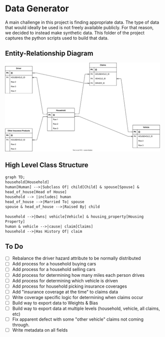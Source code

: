 # Data Generator

A main challenge in this project is finding appropriate data. The type of data that would ideally be used is not freely available publicly. For that reason, we decided to instead make synthetic data. This folder of the project captures the python scripts used to build that data.

## Entity-Relationship Diagram 

<img src="./ER Diagram for Data.svg">

## High Level Class Structure

```mermaid
graph TD;
household[Household]
human[Human] -->|Subclass Of| child[Child] & spouse[Spouse] & head_of_house[Head of House]
household --> |includes| human
head_of_house -->|Married To| spouse
spouse & head_of_house -->|Raised By| child

household -->|Owns| vehicle[Vehicle] & housing_property[Housing Property]
human & vehicle -->|cause| claim[Claims]
household -->|Has History Of| claim

```

## To Do  

- [ ] Rebalance the driver hazard attribute to be normally distributed  
- [ ] Add process for a household buying cars  
- [ ] Add process for a household selling cars  
- [ ] Add process for determining how many miles each person drives  
- [ ] Add process for determining which vehicle is driven  
- [ ] Add process for household picking insurance coverages  
- [ ] Add "insurance coverage at the time" to claims data  
- [ ] Write coverage specific logic for determining when claims occur  
- [ ] Build way to export data to Weights & Bias  
- [ ] Build way to export data at multiple levels (household, vehicle, all claims, etc)  
- [ ] Fix apparent defect with some "other vehicle" claims not coming through.  
- [ ] Write metadata on all fields  
